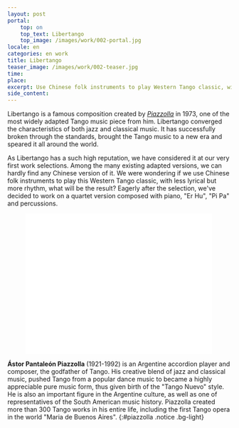 ```yaml
---
layout: post
portal:
    top: on
    top_text: Libertango
    top_image: /images/work/002-portal.jpg
locale: en
categories: en work
title: Libertango
teaser_image: /images/work/002-teaser.jpg
time: 
place: 
excerpt: Use Chinese folk instruments to play Western Tango classic, with less lyrical but more rhythm, what will be the result?
side_content:
---
```


Libertango is a famous composition created by [*Piazzolla*](#piazzolla) in 1973, one of the most widely adapted Tango music piece from him.
Libertango converged the characteristics of both jazz and classical music. It has successfully broken through the standards,
brought the Tango music to a new era and speared it all around the world.

As Libertango has a such high reputation, we have considered it at our very first work selections. Among the many existing adapted versions, 
we can hardly find any Chinese version of it. We were wondering if we use Chinese folk instruments to play this Western Tango classic, 
with less lyrical but more rhythm, what will be the result? Eagerly after the selection, we've decided to work on a quartet version composed with piano, 
"Er Hu", "Pi Pa" and percussions.

<figure class="video-container">
    <iframe width="420" height="315" src="//www.youtube.com/embed/rgNOTz0UY9g" frameborder="0" allowfullscreen></iframe>
</figure>

<i class="icon-note icon-inline"></i> <b>Ástor Pantaleón Piazzolla</b> (1921-1992) is an Argentine accordion player and composer, the godfather of Tango.
His creative blend of jazz and classical music, pushed Tango from a popular dance music to became a highly appreciable pure music form,
thus given birth of the "Tango Nuevo" style. He is also an important figure in the Argentine culture, as well as one of representatives of the South American music history. 
Piazzolla created more than 300 Tango works in his entire life, including the first Tango opera in the world "Maria de Buenos Aires".
{:#piazzolla .notice .bg-light}